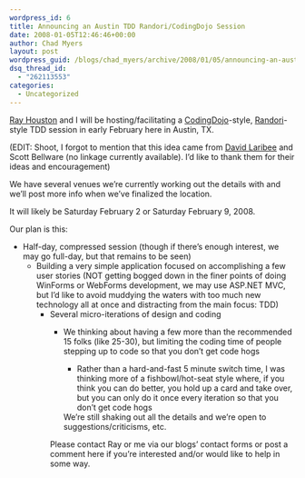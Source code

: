 ```yaml
---
wordpress_id: 6
title: Announcing an Austin TDD Randori/CodingDojo Session
date: 2008-01-05T12:46:46+00:00
author: Chad Myers
layout: post
wordpress_guid: /blogs/chad_myers/archive/2008/01/05/announcing-an-austin-tdd-randori-codingdojo-session.aspx
dsq_thread_id:
  - "262113553"
categories:
  - Uncategorized
---
```

[Ray Houston](www.rayhouston.com/blog) and I will be hosting/facilitating a [CodingDojo](http://wiki.agilefinland.com/?CodingDojo)-style, [Randori](http://en.wikipedia.org/wiki/Randori)-style TDD session in early February here in Austin, TX.

(EDIT: Shoot, I forgot to mention that this idea came from [David Laribee](http://codebetter.com/blogs/david_laribee/) and Scott Bellware (no linkage currently available). I&#8217;d like to thank them for their ideas and encouragement)

We have several venues we&#8217;re currently working out the details with and we&#8217;ll post more info when we&#8217;ve finalized the location.

It will likely be Saturday February 2 or Saturday February 9, 2008.

Our plan is this:

  * Half-day, compressed session (though if there&#8217;s enough interest, we may go full-day, but that remains to be seen) 
      * Building a very simple application focused on accomplishing a few user stories (NOT getting bogged down in the finer points of doing WinForms or WebForms development, we may use ASP.NET MVC, but I&#8217;d like to avoid muddying the waters with too much new technology all at once and distracting from the main focus: TDD) 
          * Several micro-iterations of design and coding 
              * We thinking about having a few more than the recommended 15 folks (like 25-30), but limiting the coding time of people stepping up to code so that you don&#8217;t get code hogs 
                  * Rather than a hard-and-fast 5 minute switch time, I was thinking more of a fishbowl/hot-seat style where, if you think you can do better, you hold up a card and take over, but you can only do it once every iteration so that you don&#8217;t get code hogs</ul> 
                We&#8217;re still shaking out all the details and we&#8217;re open to suggestions/criticisms, etc.
                
                Please contact Ray or me via our blogs&#8217; contact forms or post a comment here if you&#8217;re interested and/or would like to help in some way.